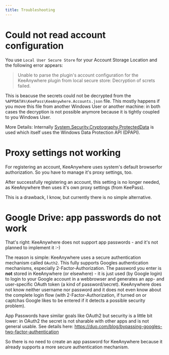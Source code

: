 ```yaml
---
title: Troubleshooting
---
```

# Could not read account configuration
You use `Local User Secure Store` for your Account Storage Location and the following error appears:
> Unable to parse the plugin's account configuration for the KeeAnywhere plugin from local secure store:
> Decryption of screts failed.

This is beacuse the secrets could not be decrypted from the `%APPDATA%\KeePass\KeeAnywhere.Accounts.json` file.
This mostly happens if you move this file from another Windows User or another machine: in both cases
the decryption is not possible anymore because it is tightly coupled to you Windows User.

More Details:
Internally [System.Security.Cryptography.ProtectedData](https://docs.microsoft.com/de-de/dotnet/api/system.security.cryptography.protecteddata?view=netframework-4.7.2) is used which itself uses the Windows Data Protection API (DPAPI).


# Proxy settings not working
For registering an account, KeeAnywhere uses system's default browserfor authorization. So you have to manage it's proxy settings, too.

After successfully registering an account, this setting is no longer needed, as KeeAnywhere then uses it's own proxy settings (from KeePass).

This is a drawback, I know, but currently there is no simple alternative.

# Google Drive: app passwords do not work
That's right: KeeAnywhere does not support app passwords - and it's not planned to implement it :-)

The reason is simple: KeeAnywhere uses a secure authentication mechanism called `OAuth2`. This fully supports Googles authentication mechanisms, especially 2-Factor-Authorization. The password you enter is **not** stored in KeeAnywhere (or elsewhere) - it is just used (by Google login) to login to your Google account in a webbrowser and generates an app- and user-specific OAuth token (a kind of password/secret). KeeAnywhere does not know neither username nor password and it does not even know about the complete login flow (with 2-Factor-Authorization, if turned on or captchas Google likes to be entered if it detects a possible security problem).

App Passwords have similar goals like OAuth2 but security is a little bit lower: in OAuth2 the secret is not sharable with other apps and is not general usable. See details here: https://duo.com/blog/bypassing-googles-two-factor-authentication

So there is no need to create an app password for KeeAnywhere because it already supports a more secure authentication mechanism.
